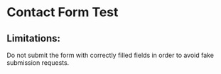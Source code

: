 # Contact Form Test

## Limitations:

Do not submit the form with correctly filled fields in order to avoid fake submission requests.
